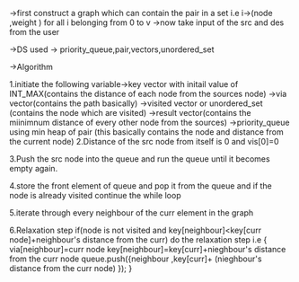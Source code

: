 ->first construct a graph which can contain the pair in a set i.e i->(node ,weight ) for all i belonging from 0 to v
->now take input of the src and des from the user

->DS used -> priority_queue,pair,vectors,unordered_set

->Algorithm

1.initiate the following variable->key vector with initail value of INT_MAX(contains the distance of each node from the sources   node)
                                 ->via vector(contains the path basically)
                                 ->visited vector or unordered_set (contains the node which are visited)
                                 ->result vector(contains the miinimnum distance of every other node from the sources)
                                 ->priority_queue using min heap of pair (this basically contains the node and distance from the current node)
2.Distance of the src node from itself is 0 and vis[0]=0 

3.Push the src node into the queue and run the queue until it becomes empty again.

4.store the front element of queue and pop it from the queue and if the node is already visited continue the while loop

5.iterate through every neighbour of the curr element in the graph

6.Relaxation step if(node is not visited and key[neighbour]<key[curr node]+neighbour's distance from the curr) do the relaxation step i.e {
    via[neighbour]=curr node
    key[neighbour]=key[curr]+nieghbour's distance from the curr node 
    queue.push({neighbour ,key[curr]+ (nieghbour's distance from the curr node) });
}
